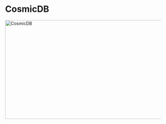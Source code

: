 # CosmicDB
<img src="https://socialify.git.ci/ULis3h/CosmicDB/image?description=1&forks=1&issues=1&logo=./doc/res/logo.svg" alt="CosmicDB" width="640" height="320" />